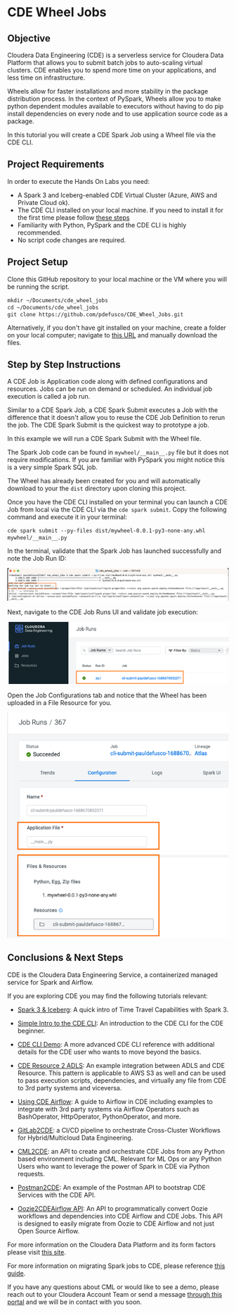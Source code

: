 # CDE Wheel Jobs

## Objective

Cloudera Data Engineering (CDE) is a serverless service for Cloudera Data Platform that allows you to submit batch jobs to auto-scaling virtual clusters. CDE enables you to spend more time on your applications, and less time on infrastructure.

Wheels allow for faster installations and more stability in the package distribution process. In the context of PySpark, Wheels allow you to make python dependent modules available to executors without having to do pip install dependencies on every node and to use application source code as a package.

In this tutorial you will create a CDE Spark Job using a Wheel file via the CDE CLI.


## Project Requirements

In order to execute the Hands On Labs you need:

* A Spark 3 and Iceberg-enabled CDE Virtual Cluster (Azure, AWS and Private Cloud ok).
* The CDE CLI installed on your local machine. If you need to install it for the first time please follow [these steps](https://docs.cloudera.com/data-engineering/cloud/cli-access/topics/cde-cli.html)
* Familiarity with Python, PySpark and the CDE CLI is highly recommended.
* No script code changes are required.


## Project Setup

Clone this GitHub repository to your local machine or the VM where you will be running the script.

```
mkdir ~/Documents/cde_wheel_jobs
cd ~/Documents/cde_wheel_jobs
git clone https://github.com/pdefusco/CDE_Wheel_Jobs.git
```

Alternatively, if you don't have git installed on your machine, create a folder on your local computer; navigate to [this URL](https://github.com/pdefusco/CDE_Wheel_Jobs.git) and manually download the files.


## Step by Step Instructions

A CDE Job is Application code along with defined configurations and resources. Jobs can be run on demand or scheduled. An individual job execution is called a job run.

Similar to a CDE Spark Job, a CDE Spark Submit executes a Job with the difference that it doesn't allow you to reuse the CDE Job Definition to rerun the job. The CDE Spark Submit is the quickest way to prototype a job.

In this example we will run a CDE Spark Submit with the Wheel file.

The Spark Job code can be found in ```mywheel/__main__.py``` file but it does not require modifications. If you are familiar with PySpark you might notice this is a very simple Spark SQL job.

The Wheel has already been created for you and will automatically download to your the ```dist``` directory upon cloning this project.

Once you have the CDE CLI installed on your terminal you can launch a CDE Job from local via the CDE CLI via the ```cde spark submit```. Copy the following command and execute it in your terminal:

```
cde spark submit --py-files dist/mywheel-0.0.1-py3-none-any.whl mywheel/__main__.py
```

In the terminal, validate that the Spark Job has launched successfully and note the Job Run ID:

![alt text](img/cde_wheel_job_1.png)

Next, navigate to the CDE Job Runs UI and validate job execution:

![alt text](img/cde_wheel_job_2.png)

Open the Job Configurations tab and notice that the Wheel has been uploaded in a File Resource for you.

![alt text](img/cde_wheel_job_3.png)


## Conclusions & Next Steps

CDE is the Cloudera Data Engineering Service, a containerized managed service for Spark and Airflow.

If you are exploring CDE you may find the following tutorials relevant:

* [Spark 3 & Iceberg](https://github.com/pdefusco/Spark3_Iceberg_CML): A quick intro of Time Travel Capabilities with Spark 3.

* [Simple Intro to the CDE CLI](https://github.com/pdefusco/CDE_CLI_Simple): An introduction to the CDE CLI for the CDE beginner.

* [CDE CLI Demo](https://github.com/pdefusco/CDE_CLI_demo): A more advanced CDE CLI reference with additional details for the CDE user who wants to move beyond the basics.

* [CDE Resource 2 ADLS](https://github.com/pdefusco/CDEResource2ADLS): An example integration between ADLS and CDE Resource. This pattern is applicable to AWS S3 as well and can be used to pass execution scripts, dependencies, and virtually any file from CDE to 3rd party systems and viceversa.

* [Using CDE Airflow](https://github.com/pdefusco/Using_CDE_Airflow): A guide to Airflow in CDE including examples to integrate with 3rd party systems via Airflow Operators such as BashOperator, HttpOperator, PythonOperator, and more.

* [GitLab2CDE](https://github.com/pdefusco/Gitlab2CDE): a CI/CD pipeline to orchestrate Cross-Cluster Workflows for Hybrid/Multicloud Data Engineering.

* [CML2CDE](https://github.com/pdefusco/cml2cde_api_example): an API to create and orchestrate CDE Jobs from any Python based environment including CML. Relevant for ML Ops or any Python Users who want to leverage the power of Spark in CDE via Python requests.

* [Postman2CDE](https://github.com/pdefusco/Postman2CDE): An example of the Postman API to bootstrap CDE Services with the CDE API.

* [Oozie2CDEAirflow API](https://github.com/pdefusco/Oozie2CDE_Migration): An API to programmatically convert Oozie workflows and dependencies into CDE Airflow and CDE Jobs. This API is designed to easily migrate from Oozie to CDE Airflow and not just Open Source Airflow.

For more information on the Cloudera Data Platform and its form factors please visit [this site](https://docs.cloudera.com/).

For more information on migrating Spark jobs to CDE, please reference [this guide](https://docs.cloudera.com/cdp-private-cloud-upgrade/latest/cdppvc-data-migration-spark/topics/cdp-migration-spark-cdp-cde.html).

If you have any questions about CML or would like to see a demo, please reach out to your Cloudera Account Team or send a message [through this portal](https://www.cloudera.com/contact-sales.html) and we will be in contact with you soon.
